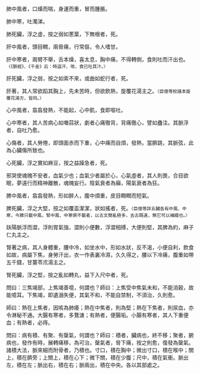 肺中風者，口燥而喘，身運而重，冒而腫脹。

肺中寒，吐濁涕。

肺死臟，浮之虛，按之弱如蔥葉，下無根者，死。

肝中風者，頭目瞤，兩脅痛，行常傴，令人嗜甘。

肝中寒者，兩臂不舉，舌本燥，喜太息，胸中痛，不得轉側，食則吐而汗出也。`〈《脈經》、《千金》云：時盜汗、咳，食已吐其汁。〉`

肝死臟，浮之弱，按之如索不來，或曲如蛇行者，死。

肝著，其人常欲蹈其胸上，先未苦時，但欲飲熱，旋覆花湯主之。`〈臣億等校諸本旋覆花湯方，皆同。〉`

心中風者，翕翕發熱，不能起，心中飢，食即嘔吐。

心中寒者，其人苦病心如噉蒜狀，劇者心痛徹背，背痛徹心，譬如蠱注。其脈浮者，自吐乃愈。

心傷者，其人勞倦，即頭面赤而下重，心中痛而自煩，發熱，當臍跳，其脈弦，此為心臟傷所致也。

心死臟，浮之實如麻豆，按之益躁急者，死。

邪哭使魂魄不安者，血氣少也；血氣少者屬於心，心氣虛者，其人則畏，合目欲眠，夢遠行而精神離散，魂魄妄行。陰氣衰者為癲，陽氣衰者為狂。

脾中風者，翕翕發熱，形如醉人，腹中煩重，皮目瞤瞤而短氣。

脾死臟，浮之大堅，按之如覆盃潔潔，狀如搖者，死。`〈臣億等詳五臟各有中風、中寒，今脾只載中風，腎中風、中寒俱不載者，以古文簡亂極多，去古既遠，無它可以補綴也。〉`

趺陽脈浮而澀，浮則胃氣強，澀則小便數，浮澀相搏，大便則堅，其脾為約，麻子仁丸主之。

腎著之病，其人身體重，腰中冷，如坐水中，形如水狀，反不渴，小便自利，飲食如故，病屬下焦，身勞汗出，衣一作表裏冷濕，久久得之，腰以下冷痛，腹重如帶五千錢，甘薑苓朮湯主之。

腎死臟，浮之堅，按之亂如轉丸，益下入尺中者，死。

問曰：三焦竭部，上焦竭善噫，何謂也？師曰：上焦受中焦氣未和，不能消穀，故能噫耳。下焦竭，即遺溺失便，其氣不和，不能自禁制，不須治，久則愈。

師曰：熱在上焦者，因咳為肺痿；熱在中焦者，則為堅；熱在下焦者，則尿血，亦令淋秘不通。大腸有寒者，多鶩溏；有熱者，便腸垢。小腸有寒者，其人下重便血；有熱者，必痔。

問曰：病有積、有聚、有䅽氣，何謂也？師曰：積者，臟病也，終不移；聚者，腑病也，發作有時，展轉痛移，為可治，䅽氣者，脅下痛，按之則愈，復發為䅽氣。諸積大法，脈來細而附骨者，乃積也。寸口，積在胸中；微出寸口，積在喉中；關上，積在臍旁；上關上，積在心下；微下關，積在少腹；尺中，積在氣衝。脈出左，積在左；脈出右，積在右；脈兩出，積在中央。各以其部處之。